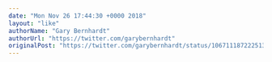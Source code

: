```yaml
---
date: "Mon Nov 26 17:44:30 +0000 2018"
layout: "like"
authorName: "Gary Bernhardt"
authorUrl: "https://twitter.com/garybernhardt"
originalPost: "https://twitter.com/garybernhardt/status/1067111872225136640"
---
```

